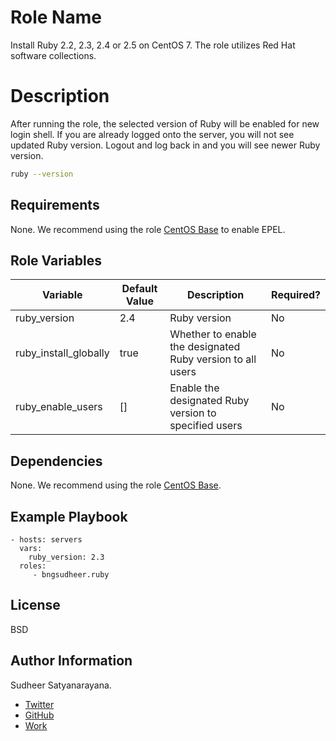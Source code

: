 Role Name
=========

Install Ruby 2.2, 2.3, 2.4 or 2.5 on CentOS 7. The role utilizes Red Hat software collections.

Description
============

After running the role, the selected version of Ruby will be enabled for new login shell. If you are already logged onto the server, you will not see updated Ruby version. Logout and log back in and you will see newer Ruby version.

```sh
ruby --version
```

Requirements
------------

None. We recommend using the role [CentOS Base](https://galaxy.ansible.com/bngsudheer/centos_base/) to enable EPEL.


Role Variables
--------------

| Variable | Default Value | Description | Required? |
|----------|---------------|---------|-----------|
| ruby_version | 2.4 | Ruby version | No |
| ruby_install_globally | true | Whether to enable the designated Ruby version to all users | No |
| ruby_enable_users | [] | Enable the designated Ruby version to specified users | No |

Dependencies
------------

None. We recommend using the role [CentOS Base](https://galaxy.ansible.com/bngsudheer/centos_base/).

Example Playbook
----------------

    - hosts: servers
      vars:
        ruby_version: 2.3
      roles:
         - bngsudheer.ruby

License
-------

BSD

Author Information
------------------

Sudheer Satyanarayana.
* [Twitter](https://twitter.com/bngsudheer)
* [GitHub](https://github.com/bngsudheer)
* [Work](https://www.gavika.com/)
